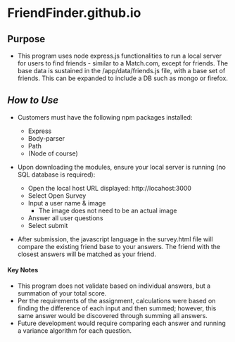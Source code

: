 # FriendFinder.github.io
## Purpose
* This program uses node express.js functionalities to run a local server for users to find friends - similar to a Match.com, except for friends. The base data is sustained in the /app/data/friends.js file, with a base set of friends. This can be expanded to include a DB such as mongo or firefox.

## *How to Use*
* Customers must have the following npm packages installed:
    * Express
    * Body-parser
    * Path
    * (Node of course)

* Upon downloading the modules, ensure your local server is running (no SQL database is required):
    * Open the local host URL displayed: http://locahost:3000
    * Select Open Survey
    * Input a user name & image 
        * The image does not need to be an actual image
    * Answer all user questions
    * Select submit

* After submission, the javascript language in the survey.html file will compare the existing friend base to your answers. The friend with the closest answers will be matched as your friend.

#### Key Notes
* This program does not validate based on individual answers, but a summation of your total score.
* Per the requirements of the assignment, calculations were based on finding the difference of each input and then summed; however, this same answer would be discovered through summing all answers.
* Future development would require comparing each answer and running a variance algorithm for each question.